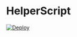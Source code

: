 # HelperScript

[![Deploy](https://www.herokucdn.com/deploy/button.svg)](https://heroku.com/deploy?template=https://github.com/sueprtiamo/HelperScript)
